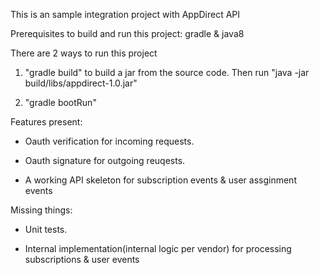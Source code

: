 This is an sample integration project with AppDirect API

Prerequisites to build and run this project: gradle & java8

There are 2 ways to run this project

1. "gradle build" to build a jar from the source code. Then run "java -jar build/libs/appdirect-1.0.jar" 

2. "gradle bootRun"

Features present:

* Oauth verification for incoming requests.

* Oauth signature for outgoing reuqests.

* A working API skeleton for subscription events & user assginment events


Missing things:

* Unit tests.

* Internal implementation(internal logic per vendor) for processing subscriptions & user events

